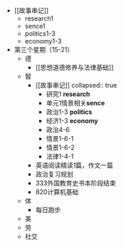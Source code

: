 - [[故事串记]]
	- research1
	- sence1
	- politics1-3
	- economy1-3
- 第三个星期（15-21）
	- 德
		- [[思想道德修养与法律基础]]
	- 智
		- [[故事串记]]
		  collapsed:: true
			- 研究1 **research**
			- 单元1情景相关**sence**
			- 政治1-3 **politics**
			- 经济1-3 **economy**
			- 政治4-6
			- 情景1-6-1
			- 情景1-6-2
			- 法律1-4-1
		- 英语阅读精读1篇，作文一篇
		- 政治复习规划
		- 333外国教育史书本阶段结束
		- 820计算机基础
	- 体
		- 每日跑步
	- 美
	- 劳
	- 社交